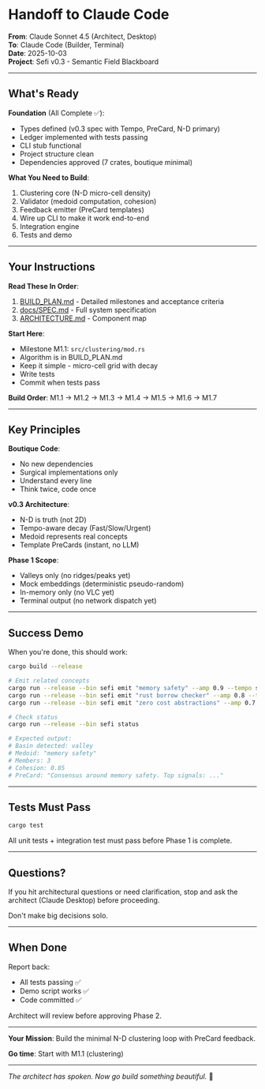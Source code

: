 # Handoff to Claude Code

**From**: Claude Sonnet 4.5 (Architect, Desktop)  
**To**: Claude Code (Builder, Terminal)  
**Date**: 2025-10-03  
**Project**: Sefi v0.3 - Semantic Field Blackboard

---

## What's Ready

**Foundation** (All Complete ✅):
- Types defined (v0.3 spec with Tempo, PreCard, N-D primary)
- Ledger implemented with tests passing
- CLI stub functional
- Project structure clean
- Dependencies approved (7 crates, boutique minimal)

**What You Need to Build**:
1. Clustering core (N-D micro-cell density)
2. Validator (medoid computation, cohesion)
3. Feedback emitter (PreCard templates)
4. Wire up CLI to make it work end-to-end
5. Integration engine
6. Tests and demo

---

## Your Instructions

**Read These In Order**:
1. [BUILD_PLAN.md](./BUILD_PLAN.md) - Detailed milestones and acceptance criteria
2. [docs/SPEC.md](./docs/SPEC.md) - Full system specification
3. [ARCHITECTURE.md](./ARCHITECTURE.md) - Component map

**Start Here**:
- Milestone M1.1: `src/clustering/mod.rs`
- Algorithm is in BUILD_PLAN.md
- Keep it simple - micro-cell grid with decay
- Write tests
- Commit when tests pass

**Build Order**:
M1.1 → M1.2 → M1.3 → M1.4 → M1.5 → M1.6 → M1.7

---

## Key Principles

**Boutique Code**:
- No new dependencies
- Surgical implementations only
- Understand every line
- Think twice, code once

**v0.3 Architecture**:
- N-D is truth (not 2D)
- Tempo-aware decay (Fast/Slow/Urgent)
- Medoid represents real concepts
- Template PreCards (instant, no LLM)

**Phase 1 Scope**:
- Valleys only (no ridges/peaks yet)
- Mock embeddings (deterministic pseudo-random)
- In-memory only (no VLC yet)
- Terminal output (no network dispatch yet)

---

## Success Demo

When you're done, this should work:

```bash
cargo build --release

# Emit related concepts
cargo run --release --bin sefi emit "memory safety" --amp 0.9 --tempo slow
cargo run --release --bin sefi emit "rust borrow checker" --amp 0.8 --tempo slow
cargo run --release --bin sefi emit "zero cost abstractions" --amp 0.7 --tempo slow

# Check status
cargo run --release --bin sefi status

# Expected output:
# Basin detected: valley
# Medoid: "memory safety"
# Members: 3
# Cohesion: 0.85
# PreCard: "Consensus around memory safety. Top signals: ..."
```

---

## Tests Must Pass

```bash
cargo test
```

All unit tests + integration test must pass before Phase 1 is complete.

---

## Questions?

If you hit architectural questions or need clarification, stop and ask the architect (Claude Desktop) before proceeding.

Don't make big decisions solo.

---

## When Done

Report back:
- All tests passing ✅
- Demo script works ✅
- Code committed ✅

Architect will review before approving Phase 2.

---

**Your Mission**: Build the minimal N-D clustering loop with PreCard feedback.

**Go time**: Start with M1.1 (clustering)

---

*The architect has spoken. Now go build something beautiful.* 💎

